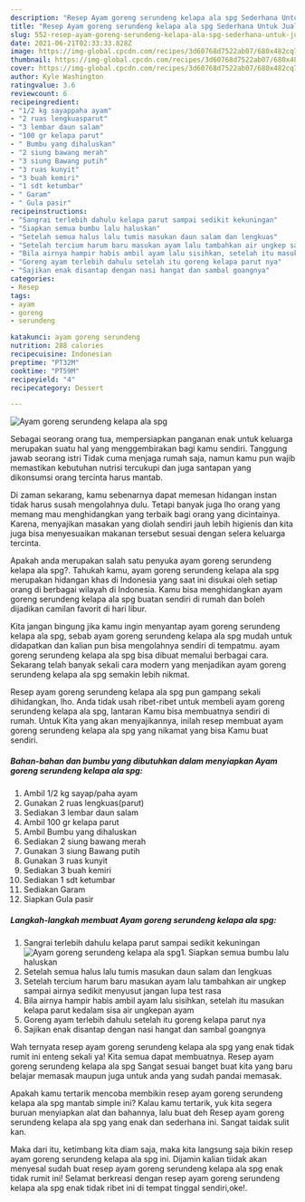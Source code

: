 ```yaml
---
description: "Resep Ayam goreng serundeng kelapa ala spg Sederhana Untuk Jualan"
title: "Resep Ayam goreng serundeng kelapa ala spg Sederhana Untuk Jualan"
slug: 552-resep-ayam-goreng-serundeng-kelapa-ala-spg-sederhana-untuk-jualan
date: 2021-06-21T02:33:33.828Z
image: https://img-global.cpcdn.com/recipes/3d60768d7522ab07/680x482cq70/ayam-goreng-serundeng-kelapa-ala-spg-foto-resep-utama.jpg
thumbnail: https://img-global.cpcdn.com/recipes/3d60768d7522ab07/680x482cq70/ayam-goreng-serundeng-kelapa-ala-spg-foto-resep-utama.jpg
cover: https://img-global.cpcdn.com/recipes/3d60768d7522ab07/680x482cq70/ayam-goreng-serundeng-kelapa-ala-spg-foto-resep-utama.jpg
author: Kyle Washington
ratingvalue: 3.6
reviewcount: 6
recipeingredient:
- "1/2 kg sayappaha ayam"
- "2 ruas lengkuasparut"
- "3 lembar daun salam"
- "100 gr kelapa parut"
- " Bumbu yang dihaluskan"
- "2 siung bawang merah"
- "3 siung Bawang putih"
- "3 ruas kunyit"
- "3 buah kemiri"
- "1 sdt ketumbar"
- " Garam"
- " Gula pasir"
recipeinstructions:
- "Sangrai terlebih dahulu kelapa parut sampai sedikit kekuningan"
- "Siapkan semua bumbu lalu haluskan"
- "Setelah semua halus lalu tumis masukan daun salam dan lengkuas"
- "Setelah tercium harum baru masukan ayam lalu tambahkan air ungkep sampai airnya sedikit menyusut jangan lupa test rasa"
- "Bila airnya hampir habis ambil ayam lalu sisihkan, setelah itu masukan kelapa parut kedalam sisa air ungkepan ayam"
- "Goreng ayam terlebih dahulu setelah itu goreng kelapa parut nya"
- "Sajikan enak disantap dengan nasi hangat dan sambal goangnya"
categories:
- Resep
tags:
- ayam
- goreng
- serundeng

katakunci: ayam goreng serundeng 
nutrition: 288 calories
recipecuisine: Indonesian
preptime: "PT32M"
cooktime: "PT59M"
recipeyield: "4"
recipecategory: Dessert

---
```



![Ayam goreng serundeng kelapa ala spg](https://img-global.cpcdn.com/recipes/3d60768d7522ab07/680x482cq70/ayam-goreng-serundeng-kelapa-ala-spg-foto-resep-utama.jpg)

Sebagai seorang orang tua, mempersiapkan panganan enak untuk keluarga merupakan suatu hal yang menggembirakan bagi kamu sendiri. Tanggung jawab seorang istri Tidak cuma menjaga rumah saja, namun kamu pun wajib memastikan kebutuhan nutrisi tercukupi dan juga santapan yang dikonsumsi orang tercinta harus mantab.

Di zaman  sekarang, kamu sebenarnya dapat memesan hidangan instan tidak harus susah mengolahnya dulu. Tetapi banyak juga lho orang yang memang mau menghidangkan yang terbaik bagi orang yang dicintainya. Karena, menyajikan masakan yang diolah sendiri jauh lebih higienis dan kita juga bisa menyesuaikan makanan tersebut sesuai dengan selera keluarga tercinta. 



Apakah anda merupakan salah satu penyuka ayam goreng serundeng kelapa ala spg?. Tahukah kamu, ayam goreng serundeng kelapa ala spg merupakan hidangan khas di Indonesia yang saat ini disukai oleh setiap orang di berbagai wilayah di Indonesia. Kamu bisa menghidangkan ayam goreng serundeng kelapa ala spg buatan sendiri di rumah dan boleh dijadikan camilan favorit di hari libur.

Kita jangan bingung jika kamu ingin menyantap ayam goreng serundeng kelapa ala spg, sebab ayam goreng serundeng kelapa ala spg mudah untuk didapatkan dan kalian pun bisa mengolahnya sendiri di tempatmu. ayam goreng serundeng kelapa ala spg bisa dibuat memalui berbagai cara. Sekarang telah banyak sekali cara modern yang menjadikan ayam goreng serundeng kelapa ala spg semakin lebih nikmat.

Resep ayam goreng serundeng kelapa ala spg pun gampang sekali dihidangkan, lho. Anda tidak usah ribet-ribet untuk membeli ayam goreng serundeng kelapa ala spg, lantaran Kamu bisa membuatnya sendiri di rumah. Untuk Kita yang akan menyajikannya, inilah resep membuat ayam goreng serundeng kelapa ala spg yang nikamat yang bisa Kamu buat sendiri.

<!--inarticleads1-->

##### Bahan-bahan dan bumbu yang dibutuhkan dalam menyiapkan Ayam goreng serundeng kelapa ala spg:

1. Ambil 1/2 kg sayap/paha ayam
1. Gunakan 2 ruas lengkuas(parut)
1. Sediakan 3 lembar daun salam
1. Ambil 100 gr kelapa parut
1. Ambil  Bumbu yang dihaluskan
1. Sediakan 2 siung bawang merah
1. Gunakan 3 siung Bawang putih
1. Gunakan 3 ruas kunyit
1. Sediakan 3 buah kemiri
1. Sediakan 1 sdt ketumbar
1. Sediakan  Garam
1. Siapkan  Gula pasir




<!--inarticleads2-->

##### Langkah-langkah membuat Ayam goreng serundeng kelapa ala spg:

1. Sangrai terlebih dahulu kelapa parut sampai sedikit kekuningan
<img src="https://img-global.cpcdn.com/steps/8c6c9a54f598121b/160x128cq70/ayam-goreng-serundeng-kelapa-ala-spg-langkah-memasak-1-foto.jpg" alt="Ayam goreng serundeng kelapa ala spg">1. Siapkan semua bumbu lalu haluskan
1. Setelah semua halus lalu tumis masukan daun salam dan lengkuas
1. Setelah tercium harum baru masukan ayam lalu tambahkan air ungkep sampai airnya sedikit menyusut jangan lupa test rasa
1. Bila airnya hampir habis ambil ayam lalu sisihkan, setelah itu masukan kelapa parut kedalam sisa air ungkepan ayam
1. Goreng ayam terlebih dahulu setelah itu goreng kelapa parut nya
1. Sajikan enak disantap dengan nasi hangat dan sambal goangnya




Wah ternyata resep ayam goreng serundeng kelapa ala spg yang enak tidak rumit ini enteng sekali ya! Kita semua dapat membuatnya. Resep ayam goreng serundeng kelapa ala spg Sangat sesuai banget buat kita yang baru belajar memasak maupun juga untuk anda yang sudah pandai memasak.

Apakah kamu tertarik mencoba membikin resep ayam goreng serundeng kelapa ala spg mantab simple ini? Kalau kamu tertarik, yuk kita segera buruan menyiapkan alat dan bahannya, lalu buat deh Resep ayam goreng serundeng kelapa ala spg yang enak dan sederhana ini. Sangat taidak sulit kan. 

Maka dari itu, ketimbang kita diam saja, maka kita langsung saja bikin resep ayam goreng serundeng kelapa ala spg ini. Dijamin kalian tiidak akan menyesal sudah buat resep ayam goreng serundeng kelapa ala spg enak tidak rumit ini! Selamat berkreasi dengan resep ayam goreng serundeng kelapa ala spg enak tidak ribet ini di tempat tinggal sendiri,oke!.

